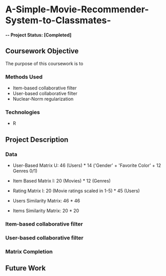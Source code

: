 # A-Simple-Movie-Recommender-System-to-Classmates-

#### -- Project Status: [Completed]

## Coursework Objective
The purpose of this coursework is to 

### Methods Used
* Item-based collaborative filter 
* User-based collaborative filter 
* Nuclear-Norm regularization

### Technologies
* R

## Project Description

### Data 

* User-Based Matrix U: 46 (Users) * 14 ('Gender' + 'Favorite Color' + 12 Genres 0/1)
* Item Based Matrix I: 20 (Movies) * 12 (Genres)
* Rating Matrix l: 20 (Movie ratings scaled in 1-5) * 45 (Users)

* Users Similarity Matrix: 46 * 46
* Items Similarity Matrix: 20 * 20

### Item-based collaborative filter 


### User-based collaborative filter 

### Matrix Completion 

## Future Work

